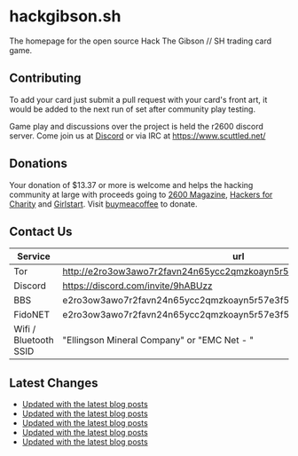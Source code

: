 # hackgibson.sh
The homepage for the open source Hack The Gibson // SH trading card game.


## Contributing

To add your card just submit a pull request with your card's front art, it would be added to the next run of set after community play testing.

Game play and discussions over the project is held the r2600 discord server. Come join us at [Discord](https://discord.com/invite/9hABUzz) or via IRC at https://www.scuttled.net/


## Donations

Your donation of $13.37 or more is welcome and helps the hacking community at large with proceeds going to [2600 Magazine](https://2600.com/), [Hackers for Charity](https://hackersforcharity.org) and [Girlstart](https://girlstart.org).  Visit [buymeacoffee](https://www.buymeacoffee.com/hackgibson.sh) to donate.


## Contact Us

Service | url
-|-
Tor | http://e2ro3ow3awo7r2favn24n65ycc2qmzkoayn5r57e3f56nvjwdcgg32ad.onion
Discord | https://discord.com/invite/9hABUzz
BBS | e2ro3ow3awo7r2favn24n65ycc2qmzkoayn5r57e3f56nvjwdcgg32ad.onion:23
FidoNET | e2ro3ow3awo7r2favn24n65ycc2qmzkoayn5r57e3f56nvjwdcgg32ad.onion:24554
Wifi / Bluetooth SSID | "Ellingson Mineral Company" or "EMC Net - <fidonet address>"

## Latest Changes
<!-- BLOG-POST-LIST:START -->
- [Updated with the latest blog posts](https://github.com/DFW2600/hackgibson.sh/commit/e156710bc42e99a82bd0a28530159418ae1ede2d)
- [Updated with the latest blog posts](https://github.com/DFW2600/hackgibson.sh/commit/36dee32b7e538b6f4707ca78150e61c7723c44a5)
- [Updated with the latest blog posts](https://github.com/DFW2600/hackgibson.sh/commit/ea205abaeb37709a1ea5dc5ed08957fec9cfbeee)
- [Updated with the latest blog posts](https://github.com/DFW2600/hackgibson.sh/commit/a89c2ee2729779869606a9ef6a7a8fa5e3822349)
- [Updated with the latest blog posts](https://github.com/DFW2600/hackgibson.sh/commit/441249656e9e2144dc41e0df01e9c9a75d53cac1)
<!-- BLOG-POST-LIST:END -->
